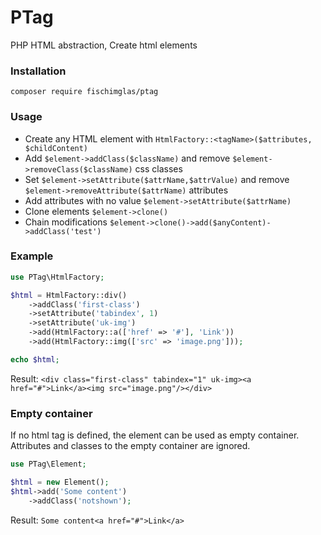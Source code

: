 # PTag

PHP HTML abstraction, Create html elements

### Installation
`composer require fischimglas/ptag`

### Usage
- Create any HTML element with `HtmlFactory::<tagName>($attributes, $childContent)`
- Add `$element->addClass($className)` and remove `$element->removeClass($className)` css classes
- Set `$element->setAttribute($attrName,$attrValue)` and remove `$element->removeAttribute($attrName)` attributes
- Add attributes with no value `$element->setAttribute($attrName)`
- Clone elements `$element->clone()`
- Chain modifications `$element->clone()->add($anyContent)->addClass('test')`

### Example

```php 
use PTag\HtmlFactory;

$html = HtmlFactory::div()
    ->addClass('first-class')
    ->setAttribute('tabindex', 1)
    ->setAttribute('uk-img')
    ->add(HtmlFactory::a(['href' => '#'], 'Link'))
    ->add(HtmlFactory::img(['src' => 'image.png']));

echo $html;

 ```
Result: 
`<div class="first-class" tabindex="1" uk-img><a href="#">Link</a><img src="image.png"/></div>`

### Empty container

If no html tag is defined, the element can be used as empty container. Attributes and classes to the empty container are
ignored.

```php 
use PTag\Element;

$html = new Element();
$html->add('Some content')
    ->addClass('notshown');

 ```
Result:
`Some content<a href="#">Link</a>`

